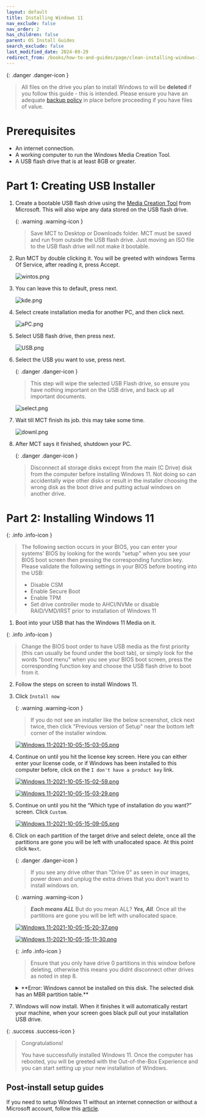 ```yaml
---
layout: default
title: Installing Windows 11
nav_exclude: false
nav_order: 2
has_children: false
parent: OS Install Guides
search_exclude: false
last_modified_date: 2024-09-29
redirect_from: /books/how-to-and-guides/page/clean-installing-windows-11
---
```

{: .danger .danger-icon }
> All files on the drive you plan to install Windows to will be **deleted** if you follow this guide - this is intended. Please ensure you have an adequate [backup policy](/docs/backups) in place before proceeding if you have files of value.

# Prerequisites
* An internet connection.
* A working computer to run the Windows Media Creation Tool.
* A USB flash drive that is at least 8GB or greater.

# Part 1: Creating USB Installer

1. Create a bootable USB flash drive using the [Media Creation Tool](https://www.microsoft.com/en-us/software-download/windows11) from Microsoft. This will also wipe any data stored on the USB flash drive.

    {: .warning .warning-icon }
    > Save MCT to Desktop or Downloads folder. MCT must be saved and run from outside the USB flash drive. Just moving an ISO file to the USB flash drive will not make it bootable.

2. Run MCT by double clicking it. You will be greeted with windows Terms Of Service, after reading it, press Accept.

     ![wintos.png](/assets/install-11/wintos.png)

3. You can leave this to default, press next.  

     ![kde.png](/assets/install-11/kde.png)

4. Select create installation media for another PC, and then click next.

     ![aPC.png](/assets/install-11/aPC.png)

5. Select USB flash drive, then press next.

     ![USB.png](/assets/install-11/USB.png)

6. Select the USB you want to use, press next. 

    {: .danger .danger-icon }
    >  This step will wipe the selected USB Flash drive, so ensure you have nothing important on the USB drive, and back up all important documents.

     ![select.png](/assets/install-11/select.png)

7. Wait till MCT finish its job. this may take some time.

     ![downl.png](/assets/install-11/downl.png)

8. After MCT says it finished, shutdown your PC.

    {: .danger .danger-icon }
    > Disconnect all storage disks except from the main (C Drive) disk from the computer before installing Windows 11. Not doing so can accidentally wipe other disks or result in the installer choosing the wrong disk as the boot drive and putting actual windows on another drive.

# Part 2: Installing Windows 11

 
{: .info .info-icon }
> The following section occurs in your BIOS, you can enter your systems' BIOS by looking for the words "setup" when you see your BIOS boot screen then pressing the corresponding function key.
> Please validate the following settings in your BIOS before booting into the USB:
> - Disable CSM
> - Enable Secure Boot
> - Enable TPM
> - Set drive controller mode to AHCI/NVMe or disable RAID/VMD/IRST prior to installation of Windows 11



1. Boot into your USB that has the Windows 11 Media on it. 

{: .info .info-icon }
> Change the BIOS boot order to have USB media as the first priority (this can usually be found under the boot tab), or simply look for the words "boot menu" when you see your BIOS boot screen, press the corresponding function key and choose the USB flash drive to boot from it.

2. Follow the steps on screen to install Windows 11. 
 
3. Click `Install now`

     {: .warning .warning-icon }
     > If you do not see an installer like the below screenshot, click next twice, then click "Previous version of Setup" near the bottom left corner of the installer window.

     [![Windows 11-2021-10-05-15-03-05.png](/assets/install-11/windows-11-2021-10-05-15-03-05.png)](/assets/install-11/windows-11-2021-10-05-15-03-05.png)

4. Continue on until you hit the license key screen. Here you can either enter your license code, or if Windows has been installed to this computer before, click on the `I don't have a product key` link.

    [![Windows 11-2021-10-05-15-02-59.png](/assets/install-11/windows-11-2021-10-05-15-02-59.png)](/assets/install-11/windows-11-2021-10-05-15-02-59.png)

    [![Windows 11-2021-10-05-15-03-29.png](/assets/install-11/windows-11-2021-10-05-15-03-29.png)](/assets/install-11/windows-11-2021-10-05-15-03-29.png)

5.  Continue on until you hit the “Which type of installation do you want?” screen. Click `Custom`. 

     [![Windows 11-2021-10-05-15-09-05.png](/assets/install-11/windows-11-2021-10-05-15-09-05.png)](/assets/install-11/windows-11-2021-10-05-15-09-05.png)

6. Click on each partition of the target drive and select delete, once all the partitions are gone you will be left with unallocated space. At this point click `Next`.

    {: .danger .danger-icon }
    > If you see any drive other than "Drive 0" as seen in our images, power down and unplug the extra drives that you don't want to install windows on.

    {: .warning .warning-icon }
    > ***Each means ALL*** But do you mean ALL? ***Yes, All***. Once all the partitions are gone you will be left with unallocated space.

    [![Windows 11-2021-10-05-15-20-37.png](/assets/install-11/windows-11-2021-10-05-15-20-37.png)](/assets/install-11/windows-11-2021-10-05-15-20-37.png)

    [![Windows 11-2021-10-05-15-11-30.png](/assets/install-11/windows-11-2021-10-05-15-11-30.png)](/assets/install-11/windows-11-2021-10-05-15-11-30.png)

     {: .info .info-icon }
     > Ensure that you only have drive 0 partitions in this window before deleting, otherwise this means you didnt disconnect other drives as noted in step 8.

    <details markdown="1">
    <summary markdown=span>
    **Error: Windows cannot be installed on this disk. The selected disk has an MBR partition table.**

    </summary>

    > If you receive an error about your disk being MBR like this:
    >
    > [![the-selected-disk-has-an-mbr-partition-table-01.png](/assets/install-11/the-selected-disk-has-an-mbr-partition-table-01.png)](/assets/install-11/the-selected-disk-has-an-mbr-partition-table-01.png)
    > 
    >
    > then press `Shift+F10` to open CMD and follow below.
    > ```
    > diskpart
    > list disk
    > ```
    > 
    > [![Windows 11-2021-10-05-15-09-53.png](/assets/install-11/windows-11-2021-10-05-15-09-53.png)](/assets/install-11/windows-11-2021-10-05-15-09-53.png)
    >
    > [![Windows 11-2021-10-05-15-10-13.png](/assets/install-11/windows-11-2021-10-05-15-10-13.png)](/assets/install-11/windows-11-2021-10-05-15-10-13.png)
    >
    > [![Windows 11-2021-10-05-15-10-24.png](/assets/install-11/windows-11-2021-10-05-15-10-24.png)](/assets/install-11/windows-11-2021-10-05-15-10-24.png)
    >
    > [![Windows 11-2021-10-05-15-10-39.png](/assets/install-11/windows-11-2021-10-05-15-10-39.png)](/assets/install-11/windows-11-2021-10-05-15-10-39.png)
    >
    > Make note of the disk you want to install to from the step above.
    > ```
    > sel disk #
    > convert gpt
    > clean
    > ```
    > 
    > [![Windows 11-2021-10-05-15-10-51.png](/assets/install-11/windows-11-2021-10-05-15-10-51.png)](/assets/install-11/windows-11-2021-10-05-15-10-51.png)
    > [![Windows 11-2021-10-05-15-11-01.png](/assets/install-11/windows-11-2021-10-05-15-11-01.png)](/assets/install-11/windows-11-2021-10-05-15-11-01.png)
    > [![Windows 11-2021-10-05-15-11-13.png](/assets/install-11/windows-11-2021-10-05-15-11-13.png)](/assets/install-11/windows-11-2021-10-05-15-11-13.png)
    > 
    > You can exit the CMD and click `next` again.
    > [![Windows 11-2021-10-05-15-09-40.png](/assets/install-11/windows-11-2021-10-05-15-09-40.png)](/assets/install-11/windows-11-2021-10-05-15-09-40.png)

    </details>

7. Windows will now install. When it finishes it will automatically restart your machine, when your screen goes black pull out your installation USB drive.

{: .success .success-icon }
> Congratulations!
>
> You have successfully installed Windows 11. Once the computer has rebooted, you will be greeted with the Out-of-the-Box Experience and you can start setting up your new installation of Windows. 


## Post-install setup guides
If you need to setup Windows 11 without an internet connection or without a Microsoft account, follow this [article](/docs/guides/bypass-11).
